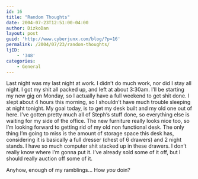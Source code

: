 ```yaml
---
id: 16
title: "Random Thoughts"
date: 2004-07-23T12:51:00-04:00
author: DizkoDan
layout: post
guid: 'http://www.cyberjunx.com/blog/?p=16'
permalink: /2004/07/23/random-thoughts/
ljID:
    - '348'
categories:
    - General
---
```


Last night was my last night at work. I didn’t do much work, nor did I stay all night. I got my shit all packed up, and left at about 3:30am. I’ll be starting my new gig on Monday, so I actually have a full weekend to get shit done. I slept about 4 hours this morning, so I shouldn’t have much trouble sleeping at night tonight. My goal today, is to get my desk built and my old one out of here. I’ve gotten pretty much all of Steph’s stuff done, so everything else is waiting for my side of the office. The new furniture really looks nice too, so I’m looking forward to getting rid of my old non functional desk. The only thing I’m going to miss is the amount of storage space this desk has, considering it is basically a full dresser (chest of 6 drawers) and 2 night stands. I have so much computer shit stacked up in these drawers. I don’t really know where I’m gonna put it. I’ve already sold some of it off, but I should really auction off some of it.

Anyhow, enough of my ramblings… How *you* doin?